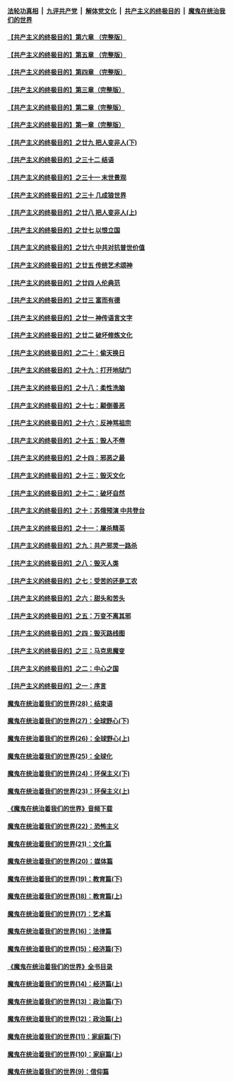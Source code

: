 ####  [法轮功真相](../../../../basic/blob/master/README.md?t=09070539) &nbsp;|&nbsp; [九评共产党](../../../../9ping.md/blob/master/README.md?t=09070539) &nbsp;|&nbsp; [解体党文化](../../../../jtdwh.md/blob/master/README.md?t=09070539)  &nbsp;|&nbsp; [共产主义的终极目的](../../../../gczydzjmd.md/blob/master/README.md?t=09070539) &nbsp;|&nbsp; [魔鬼在统治我们的世界](../../../../mgztzwmdsj.md/blob/master/README.md?t=09070539) 

#### [【共产主义的终极目的】第六章 （完整版）](../pages/nsc422/n11428913.md?t=09070539) 

#### [【共产主义的终极目的】第五章 （完整版）](../pages/nsc422/n11428912.md?t=09070539) 

#### [【共产主义的终极目的】第四章 （完整版）](../pages/nsc422/n11428907.md?t=09070539) 

#### [【共产主义的终极目的】第三章（完整版）](../pages/nsc422/n11428848.md?t=09070539) 

#### [【共产主义的终极目的】第二章（完整版）](../pages/nsc422/n11428831.md?t=09070539) 

#### [【共产主义的终极目的】第一章（完整版）](../pages/nsc422/n11417651.md?t=09070539) 

#### [【共产主义的终极目的】之廿九 把人变非人(下)](../pages/nsc422/n11344140.md?t=09070539) 

#### [【共产主义的终极目的】之三十二 结语](../pages/nsc422/n11360535.md?t=09070539) 

#### [【共产主义的终极目的】之三十一 末世景观](../pages/nsc422/n11351129.md?t=09070539) 

#### [【共产主义的终极目的】之三十 几成狼世界](../pages/nsc422/n11348280.md?t=09070539) 

#### [【共产主义的终极目的】之廿八 把人变非人(上)](../pages/nsc422/n11340492.md?t=09070539) 

#### [【共产主义的终极目的】之廿七 以恨立国](../pages/nsc422/n11336944.md?t=09070539) 

#### [【共产主义的终极目的】之廿六 中共对抗普世价值](../pages/nsc422/n11324785.md?t=09070539) 

#### [【共产主义的终极目的】之廿五 传统艺术颂神](../pages/nsc422/n11296396.md?t=09070539) 

#### [【共产主义的终极目的】之廿四 人伦典范](../pages/nsc422/n11296397.md?t=09070539) 

#### [【共产主义的终极目的】之廿三 富而有德](../pages/nsc422/n11283598.md?t=09070539) 

#### [【共产主义的终极目的】之廿一 神传语言文字](../pages/nsc422/n11263265.md?t=09070539) 

#### [【共产主义的终极目的】之廿二 破坏修炼文化](../pages/nsc422/n11245728.md?t=09070539) 

#### [【共产主义的终极目的】之二十：偷天换日](../pages/nsc422/n11238846.md?t=09070539) 

#### [【共产主义的终极目的】之十九：打开地狱门](../pages/nsc422/n11206376.md?t=09070539) 

#### [【共产主义的终极目的】之十八：柔性洗脑](../pages/nsc422/n11199994.md?t=09070539) 

#### [【共产主义的终极目的】之十七：颠倒善恶](../pages/nsc422/n11179782.md?t=09070539) 

#### [【共产主义的终极目的】之十六：反神骂祖宗](../pages/nsc422/n11166798.md?t=09070539) 

#### [【共产主义的终极目的】之十五：毁人不倦](../pages/nsc422/n11166792.md?t=09070539) 

#### [【共产主义的终极目的】之十四：邪恶之最](../pages/nsc422/n11150249.md?t=09070539) 

#### [【共产主义的终极目的】之十三：毁灭文化](../pages/nsc422/n11135227.md?t=09070539) 

#### [【共产主义的终极目的】之十二：破坏自然](../pages/nsc422/n11135214.md?t=09070539) 

#### [【共产主义的终极目的】之十：苏俄预演 中共登台](../pages/nsc422/n11118424.md?t=09070539) 

#### [【共产主义的终极目的】之十一：屠杀精英](../pages/nsc422/n11118442.md?t=09070539) 

#### [【共产主义的终极目的】之九：共产邪灵一路杀](../pages/nsc422/n11114139.md?t=09070539) 

#### [【共产主义的终极目的】之八：毁灭人类](../pages/nsc422/n11108503.md?t=09070539) 

#### [【共产主义的终极目的】之七：受苦的还是工农](../pages/nsc422/n11101809.md?t=09070539) 

#### [【共产主义的终极目的】之六：甜头和苦头](../pages/nsc422/n11096971.md?t=09070539) 

#### [【共产主义的终极目的】之五：万变不离其邪](../pages/nsc422/n11091285.md?t=09070539) 

#### [【共产主义的终极目的】之四：毁灭路线图](../pages/nsc422/n11086284.md?t=09070539) 

#### [【共产主义的终极目的】之三：马克思魔变](../pages/nsc422/n11061941.md?t=09070539) 

#### [【共产主义的终极目的】之二：中心之国](../pages/nsc422/n11047728.md?t=09070539) 

#### [【共产主义的终极目的】之一：序言](../pages/nsc422/n11086077.md?t=09070539) 

#### [魔鬼在统治着我们的世界(28)：结束语](../pages/nsc422/n10936246.md?t=09070539) 

#### [魔鬼在统治着我们的世界(27)：全球野心(下)](../pages/nsc422/n10928319.md?t=09070539) 

#### [魔鬼在统治着我们的世界(26)：全球野心(上)](../pages/nsc422/n10900318.md?t=09070539) 

#### [魔鬼在统治着我们的世界(25)：全球化](../pages/nsc422/n10788205.md?t=09070539) 

#### [魔鬼在统治着我们的世界(24)：环保主义(下)](../pages/nsc422/n10695307.md?t=09070539) 

#### [魔鬼在统治着我们的世界(23)：环保主义(上)](../pages/nsc422/n10688613.md?t=09070539) 

#### [《魔鬼在统治着我们的世界》音频下载](../pages/nsc422/n10635553.md?t=09070539) 

#### [魔鬼在统治着我们的世界(22)：恐怖主义](../pages/nsc422/n10614727.md?t=09070539) 

#### [魔鬼在统治着我们的世界(21)：文化篇](../pages/nsc422/n10597706.md?t=09070539) 

#### [魔鬼在统治着我们的世界(20)：媒体篇](../pages/nsc422/n10586579.md?t=09070539) 

#### [魔鬼在统治着我们的世界(19)：教育篇(下)](../pages/nsc422/n10564808.md?t=09070539) 

#### [魔鬼在统治着我们的世界(18)：教育篇(上)](../pages/nsc422/n10526970.md?t=09070539) 

#### [魔鬼在统治着我们的世界(17)：艺术篇](../pages/nsc422/n10499093.md?t=09070539) 

#### [魔鬼在统治着我们的世界(16)：法律篇](../pages/nsc422/n10485969.md?t=09070539) 

#### [魔鬼在统治着我们的世界(15)：经济篇(下)](../pages/nsc422/n10469975.md?t=09070539) 

#### [《魔鬼在统治着我们的世界》全书目录](../pages/nsc422/n10464261.md?t=09070539) 

#### [魔鬼在统治着我们的世界(14)：经济篇(上)](../pages/nsc422/n10457370.md?t=09070539) 

#### [魔鬼在统治着我们的世界(13)：政治篇(下)](../pages/nsc422/n10448270.md?t=09070539) 

#### [魔鬼在统治着我们的世界(12)：政治篇(上)](../pages/nsc422/n10444576.md?t=09070539) 

#### [魔鬼在统治着我们的世界(11)：家庭篇(下)](../pages/nsc422/n10440961.md?t=09070539) 

#### [魔鬼在统治着我们的世界(10)：家庭篇(上)](../pages/nsc422/n10435448.md?t=09070539) 

#### [魔鬼在统治着我们的世界(9)：信仰篇](../pages/nsc422/n10432159.md?t=09070539) 

